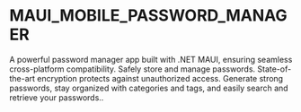 # MAUI_MOBILE_PASSWORD_MANAGER
A powerful password manager app built with .NET MAUI, ensuring seamless cross-platform compatibility. Safely store and manage passwords. State-of-the-art encryption protects against unauthorized access. Generate strong passwords, stay organized with categories and tags, and easily search and retrieve your passwords..
